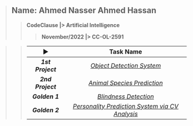 > ## **Name: Ahmed Nasser Ahmed Hassan**
>> **CodeClause |> Artificial Intelligence**
>>> **November/2022 |> CC-OL-2591**


>> | **▶️** | **Task Name** |
>> | :-: | :-: |
>> | ***1st Project*** | <a href="Task1-Object Detection System">*Object Detection System*</a> |
>> | ***2nd Project*** | <a href="Task2-Animal Species Prediction">*Animal Species Prediction*</a> |
>> | ***Golden 1*** | <a href="Task3-Blindness Detection">*Blindness Detection*</a> |
>> | ***Golden 2*** | <a href="Task4-Personality Prediction System via CV Analysis">*Personality Prediction System via CV Analysis*</a> |
